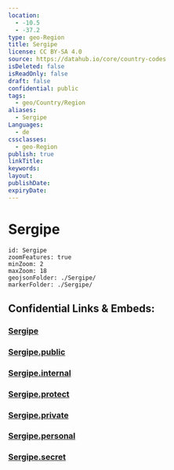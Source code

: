 ```yaml
---
location:
  - -10.5
  - -37.2
type: geo-Region
title: Sergipe
license: CC BY-SA 4.0
source: https://datahub.io/core/country-codes
isDeleted: false
isReadOnly: false
draft: false
confidential: public
tags:
  - geo/Country/Region
aliases:
  - Sergipe
Languages:
  - de
cssclasses:
  - geo-Region
publish: true
linkTitle:
keywords:
layout:
publishDate:
expiryDate:
---
```


# Sergipe

```leaflet
id: Sergipe
zoomFeatures: true 
minZoom: 2 
maxZoom: 18
geojsonFolder: ./Sergipe/
markerFolder: ./Sergipe/
```


## Confidential Links & Embeds: 

### [Sergipe](/_Standards/Earth/Continent/America~South/Brazil/states~Brazil/Sergipe.md) 

### [Sergipe.public](/_public/Earth/Continent/America~South/Brazil/states~Brazil/Sergipe.public.md) 

### [Sergipe.internal](/_internal/Earth/Continent/America~South/Brazil/states~Brazil/Sergipe.internal.md) 

### [Sergipe.protect](/_protect/Earth/Continent/America~South/Brazil/states~Brazil/Sergipe.protect.md) 

### [Sergipe.private](/_private/Earth/Continent/America~South/Brazil/states~Brazil/Sergipe.private.md) 

### [Sergipe.personal](/_personal/Earth/Continent/America~South/Brazil/states~Brazil/Sergipe.personal.md) 

### [Sergipe.secret](/_secret/Earth/Continent/America~South/Brazil/states~Brazil/Sergipe.secret.md)

